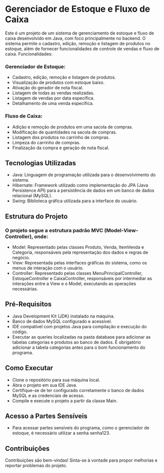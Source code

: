 # Gerenciador de Estoque e Fluxo de Caixa

Este é um projeto de um sistema de gerenciamento de estoque e fluxo de caixa desenvolvido em Java, com foco principalmente no backend. O sistema permite o cadastro, edição, remoção e listagem de produtos no estoque, além de fornecer funcionalidades de controle de vendas e fluxo de caixa.
Funcionalidades:

### Gerenciador de Estoque:
* Cadastro, edição, remoção e listagem de produtos.
* Visualização de produtos com estoque baixo.
* Ativação do gerador de nota fiscal.
* Listagem de todas as vendas realizadas.
* Listagem de vendas por data específica.
* Detalhamento de uma venda específica.

### Fluxo de Caixa:
* Adição e remoção de produtos em uma sacola de compras.
* Modificação de quantidades na sacola de compras.
* Listagem dos produtos no carrinho de compras.
* Limpeza do carrinho de compras.
* Finalização da compra e geração de nota fiscal.

## Tecnologias Utilizadas
* Java: Linguagem de programação utilizada para o desenvolvimento do sistema.
* Hibernate: Framework utilizado como implementação do JPA (Java Persistence API) para a persistência de dados em um banco de dados relacional (MySQL).
* Swing: Biblioteca gráfica utilizada para a interface do usuário.

## Estrutura do Projeto

### O projeto segue a estrutura padrão MVC (Model-View-Controller), onde:

* Model: Representado pelas classes Produto, Venda, ItemVenda e Categoria, responsáveis pela representação dos dados e regras de negócio.
* View: Representada pelas interfaces gráficas do sistema, como os menus de interação com o usuário.
* Controller: Representado pelas classes MenuPrincipalController, EstoqueController e CaixaController, responsáveis por intermediar as interações entre a View e o Model, executando as operações necessárias.

## Pré-Requisitos
* Java Development Kit (JDK) instalado na máquina.
* Banco de dados MySQL configurado e acessível.
* IDE compatível com projetos Java para compilação e execução do código.
* Executar as queries localizadas na pasta database para adicionar as tabelas categorias e produtos ao banco de dados. É obrigatório adicionar a tabela categorias antes para o bom funcionamento do programa.

## Como Executar
* Clone o repositório para sua máquina local.
* Abra o projeto em sua IDE Java.
* Certifique-se de ter configurado corretamente o banco de dados MySQL e as credenciais de acesso.
* Compile e execute o projeto a partir da classe Main.

## Acesso a Partes Sensíveis
* Para acessar partes sensíveis do programa, como o gerenciador de estoque, é necessário utilizar a senha senha123.

## Contribuições

Contribuições são bem-vindas! Sinta-se à vontade para propor melhorias e reportar problemas do projeto.
